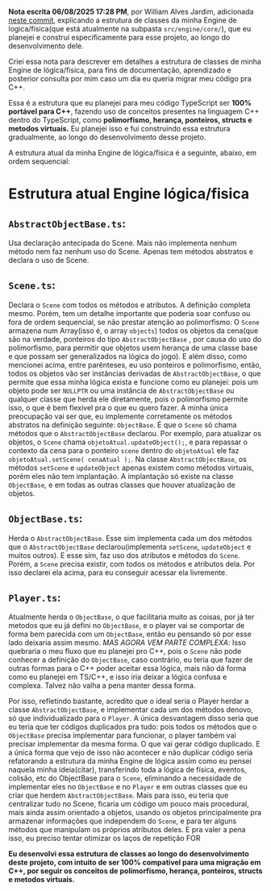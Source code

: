 **Nota escrita 06/08/2025 17:28 PM**, por William Alves Jardim, adicionada [neste commit](https://github.com/WilliamJardim/Engine/commit/047c23f7cb77d50922d409bc87f827ca39529d25), explicando a estrutura de classes da minha Engine de logica/física(que está atualmente na subpasta `src/engine/core/`), que eu planejei e construí especificamente para esse projeto, ao longo do desenvolvimento dele.

Criei essa nota para descrever em detalhes a estrutura de classes de minha Engine de lógica/fisica, para fins de documentação, aprendizado e posterior consulta por mim caso um dia eu queria migrar meu código pra C++. 

Essa é a estrutura que eu planejei para meu código TypeScript ser **100% portável para C++**, fazendo uso de conceitos presentes na linguagem C++ dentro do TypeScript, como **polimorfismo, herança, ponteiros, structs e metodos virtuais.**
Eu planejei isso e fui construindo essa estrutura gradualmente, ao longo do desenvolvimento desse projeto.

A estrutura atual da minha Engine de lógica/fisica é a seguinte, abaixo, em ordem sequencial:

# Estrutura atual Engine lógica/fisica

## `AbstractObjectBase.ts`: 
Usa declaração antecipada do Scene. Mais não implementa nenhum método nem faz nenhum uso do Scene. Apenas tem métodos abstratos e declara o uso de Scene.

## `Scene.ts`: 
Declara o `Scene` com todos os métodos e atributos. A definição completa mesmo. Porém, tem um detalhe importante que poderia soar confuso ou fora de ordem sequencial, se não prestar atenção ao polimorfismo: O `Scene` armazena num Array(isso é, o array `objects`) todos os objetos da cena(que são na verdade, ponteiros do tipo `AbstractObjectBase` , por causa do uso do polimorfismo, para permitir que objetos usem herança de uma classe base e que possam ser generalizados na lógica do jogo). E além disso, como mencionei acima, entre parênteses, eu uso ponteiros e polimorfismo, então, todos os objetos vão ser instâncias derivadas de `AbstractObjectBase`, o que permite que essa minha lógica exista e funcione como eu planejei: pois um objeto pode ser `NULLPTR` ou uma instância de `AbstractObjectBase` ou qualquer classe que herda ele diretamente, pois o polimorfismo permite isso, o que é bem flexível pra o que eu quero fazer. A minha única preocupação vai ser que, eu implemente corretamente os métodos abstratos na definição seguinte: `ObjectBase`. É que o `Scene` só chama métodos que o `AbstractObjectBase` declarou. Por exemplo, para atualizar os objetos, o `Scene` chama `objetoAtual.updateObject();`, e para repassar o contexto da cena para o ponteiro `scene` dentro do `objetoAtual` ele faz `objetoAtual.setScene( cenaAtual );`. Na classe `AbstractObjectBase`, os métodos `setScene` e `updateObject` apenas existem como métodos virtuais, porém eles não tem implantação. A implantação só existe na classe `ObjectBase`, e em todas as outras classes que houver atualização de objetos.
    
## `ObjectBase.ts`: 
Herda o `AbstractObjectBase`. Esse sim implementa cada um dos métodos que o `AbstractObjectBase` declarou(implementa `setScene`, `updateObject` e muitos outros). E esse sim, faz uso dos atributos e métodos do `Scene`. Porém, a `Scene` precisa existir, com todos os métodos e atributos dela. Por isso declarei ela acima, para eu conseguir acessar ela livremente.

## `Player.ts`: 
Atualmente herda o `ObjectBase`, o que facilitaria muito as coisas, por já ter metodos que eu já defini no `ObjectBase`, e o player vai se comportar de forma bem parecida com um `ObjectBase`, então eu pensando só por esse lado deixaria assim mesmo. 
*MAS AGORA VEM PARTE COMPLEXA*: Isso quebraria o meu fluxo que eu planejei pro C++, pois o `Scene` não pode conhecer a definição do `ObjectBase`, caso contrário, eu teria que fazer de outras formas para o C++ poder aceitar essa lógica, mais não dá forma como eu planejei em TS/C++, e isso iria deixar a lógica confusa e complexa. Talvez não valha a pena manter dessa forma.

Por isso, refletindo bastante, acredito que o ideal seria o Player herdar a classe `AbstractObjectBase`, e implementar cada um dos métodos denovo, só que individualizado para o `Player`. A única desvantagem disso seria que eu teria que ter códigos duplicados pra tudo: pois todos os métodos que o `ObjectBase` precisa implementar para funcionar, o player também vai precisar implementar da mesma forma. O que vai gerar código duplicado. E a única forma que vejo de isso não acontecer e não duplicar código seria refatorando a estrutura da minha Engine de lógica assim como eu pensei naquela minha ideia(citar), transferindo toda a lógica de física, eventos, colisão, etc do ObjectBase para o `Scene`, eliminando a necessidade de implementar eles no `ObjectBase` e no `Player` e em outras classes que eu criar que herdem `AbstractObjectBase`. Mais para isso, eu teria que centralizar tudo no Scene, ficaria um código um pouco mais procedural, mais ainda assim orientado a objetos, usando os objetos principalmente pra armazenar informações que independem do `Scene`, e para ter alguns métodos que manipulam os próprios atributos deles. E pra valer a pena isso, eu preciso tentar otimizar os laços de repetição FOR 

**Eu desenvolvi essa estrutura de classes ao longo do desenvolvimento deste projeto, com intuito de ser 100% compativel para uma migração em C++, por seguir os conceitos de polimorfismo, herança, ponteiros, structs e metodos virtuais.**
